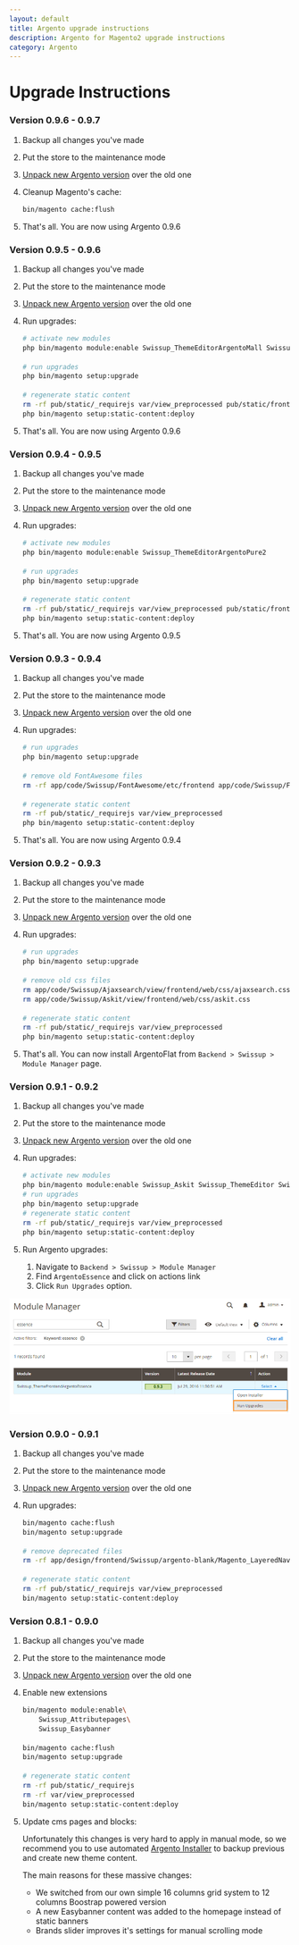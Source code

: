 ```yaml
---
layout: default
title: Argento upgrade instructions
description: Argento for Magento2 upgrade instructions
category: Argento
---
```


# Upgrade Instructions

### Version 0.9.6 - 0.9.7

 1. Backup all changes you've made
 2. Put the store to the maintenance mode
 3. [Unpack new Argento version][unpack_package] over the old one
 4. Cleanup Magento's cache:

    ```bash
    bin/magento cache:flush
    ```

 5. That's all. You are now using Argento 0.9.6

### Version 0.9.5 - 0.9.6

 1. Backup all changes you've made
 2. Put the store to the maintenance mode
 3. [Unpack new Argento version][unpack_package] over the old one
 4. Run upgrades:

    ```bash
    # activate new modules
    php bin/magento module:enable Swissup_ThemeEditorArgentoMall Swissup_Suggestpage Swissup_Ajaxpro

    # run upgrades
    php bin/magento setup:upgrade

    # regenerate static content
    rm -rf pub/static/_requirejs var/view_preprocessed pub/static/frontend/Swissup
    php bin/magento setup:static-content:deploy
    ```

5. That's all. You are now using Argento 0.9.6

### Version 0.9.4 - 0.9.5

 1. Backup all changes you've made
 2. Put the store to the maintenance mode
 3. [Unpack new Argento version][unpack_package] over the old one
 4. Run upgrades:

    ```bash
    # activate new modules
    php bin/magento module:enable Swissup_ThemeEditorArgentoPure2

    # run upgrades
    php bin/magento setup:upgrade

    # regenerate static content
    rm -rf pub/static/_requirejs var/view_preprocessed pub/static/frontend/Swissup
    php bin/magento setup:static-content:deploy
    ```

5. That's all. You are now using Argento 0.9.5


### Version 0.9.3 - 0.9.4

1. Backup all changes you've made
2. Put the store to the maintenance mode
3. [Unpack new Argento version][unpack_package] over the old one
4. Run upgrades:

   ```bash
   # run upgrades
   php bin/magento setup:upgrade

   # remove old FontAwesome files
   rm -rf app/code/Swissup/FontAwesome/etc/frontend app/code/Swissup/FontAwesome/view/frontend

   # regenerate static content
   rm -rf pub/static/_requirejs var/view_preprocessed
   php bin/magento setup:static-content:deploy
   ```

5. That's all. You are now using Argento 0.9.4

### Version 0.9.2 - 0.9.3

 1. Backup all changes you've made
 2. Put the store to the maintenance mode
 3. [Unpack new Argento version][unpack_package] over the old one
 4. Run upgrades:

    ```bash
    # run upgrades
    php bin/magento setup:upgrade

    # remove old css files
    rm app/code/Swissup/Ajaxsearch/view/frontend/web/css/ajaxsearch.css
    rm app/code/Swissup/Askit/view/frontend/web/css/askit.css

    # regenerate static content
    rm -rf pub/static/_requirejs var/view_preprocessed
    php bin/magento setup:static-content:deploy
    ```

 5. That's all. You can now install ArgentoFlat from
    `Backend > Swissup > Module Manager` page.

### Version 0.9.1 - 0.9.2

 1. Backup all changes you've made
 2. Put the store to the maintenance mode
 3. [Unpack new Argento version][unpack_package] over the old one
 4. Run upgrades:

    ```bash
    # activate new modules
    php bin/magento module:enable Swissup_Askit Swissup_ThemeEditor Swissup_ThemeEditorArgentoEssence
    # run upgrades
    php bin/magento setup:upgrade
    # regenerate static content
    rm -rf pub/static/_requirejs var/view_preprocessed
    php bin/magento setup:static-content:deploy
    ```

 5. Run Argento upgrades:
    1. Navigate to `Backend > Swissup > Module Manager`
    2. Find `ArgentoEssence` and click on actions link
    3. Click `Run Upgrades` option.

![Run Upgrades Link](/images/m2/argento/upgrade/run-upgrades.png)

### Version 0.9.0 - 0.9.1

 1. Backup all changes you've made
 2. Put the store to the maintenance mode
 3. [Unpack new Argento version][unpack_package] over the old one
 4. Run upgrades:

    ```bash
    bin/magento cache:flush
    bin/magento setup:upgrade

    # remove deprecated files
    rm -rf app/design/frontend/Swissup/argento-blank/Magento_LayeredNavigation

    # regenerate static content
    rm -rf pub/static/_requirejs var/view_preprocessed
    bin/magento setup:static-content:deploy
    ```

### Version 0.8.1 - 0.9.0

 1. Backup all changes you've made
 2. Put the store to the maintenance mode
 3. [Unpack new Argento version][unpack_package] over the old one
 4. Enable new extensions

    ```bash
    bin/magento module:enable\
        Swissup_Attributepages\
        Swissup_Easybanner

    bin/magento cache:flush
    bin/magento setup:upgrade

    # regenerate static content
    rm -rf pub/static/_requirejs
    rm -rf var/view_preprocessed
    bin/magento setup:static-content:deploy
    ```

 5. Update cms pages and blocks:

    Unfortunately this changes is very hard to apply in manual mode, so we recommend
    you to use automated [Argento Installer][run_installer] to backup previous
    and create new theme content.

    The main reasons for these massive changes:

    - We switched from our own simple 16 columns grid system to 12 columns
      Boostrap powered version
    - A new Easybanner content was added to the homepage instead of static banners
    - Brands slider improves it's settings for manual scrolling mode

[unpack_package]: /m2/argento/installation/#unpack-argento-package-into-magento-root-folder
[run_installer]: /m2/argento/installation/#setup-configuration-and-theme-content
